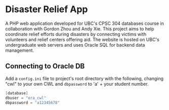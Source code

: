 # Disaster Relief App

A PHP web application developed for UBC's CPSC 304 databases course in collaboration with Gordon Zhou and Andy Xie. This project aims to help coordinate relief efforts during disasters by connecting victims with volunteers and relief centers offering aid. The website is hosted on UBC's undergraduate web servers and uses Oracle SQL for backend data management.

## Connecting to Oracle DB
Add a `config.ini` file to project's root directory with the following, changing "cwl" to your own CWL and `dbpassword` to 'a' + your student number.
```c
[database]
dbuser = "ora_cwl"
dbpassword = "a12345678"
```
